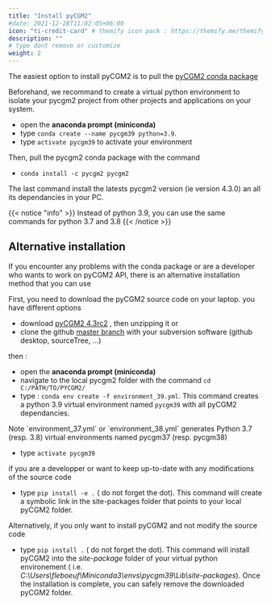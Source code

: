```yaml
---
title: "Install pyCGM2"
#date: 2021-12-28T11:02:05+06:00
icon: "ti-credit-card" # themify icon pack : https://themify.me/themify-icons
description: ""
# type dont remove or customize
weight: 2
---
```



The easiest option to install pyCGM2 is to pull the [pyCGM2 conda package](https://anaconda.org/pyCGM2/pycgm2)

Beforehand, we recommand to create a virtual python environment to isolate your pycgm2 project from other projects and applications on your system.

* open the **anaconda prompt (miniconda)**
* type `conda create --name pycgm39 python=3.9`. 
* type `activate pycgm39` to activate your environment

Then, pull the pycgm2 conda package with the command   

* `conda install -c pycgm2 pycgm2` 

The last command install the latests pycgm2 version (ie version 4.3.0) an all its dependancies in your PC. 

{{< notice "info" >}}
  Instead of python 3.9, you can use the same commands for python 3.7 and 3.8
{{< /notice >}}

## Alternative installation


If you encounter any problems with the conda package or are a developer who wants to work on pyCGM2 API, there is an alternative installation method that you can use 


First, you need to download the pyCGM2 source code on your laptop. you have different options

 * download  [pyCGM2 4.3rc2]( https://github.com/pyCGM2/pyCGM2/releases/tag/4.3-rc2) , then unzipping it 
or
 * clone the github [master branch](https://github.com/pyCGM2/pyCGM2) with your subversion software (github desktop, sourceTree, ...)

then : 

 * open the **anaconda prompt (miniconda)**
 * navigate  to the local pycgm2 folder with the command  `cd C:/PATH/TO/PYCGM2/`
 * type : `conda env create -f environment_39.yml`. This command creates a  python 3.9 virtual environment named `pycgm39` with all pyCGM2 dependancies. 

<div class="container">
  <div class="alert alert-info" role="alert">
    Note `environment_37.yml` or `environment_38.yml` generates Python 3.7 (resp. 3.8) virtual environments named pycgm37 (resp. pycgm38)
  </div>
</div>

 * type `activate pycgm39` 

if you are a developper or want to keep up-to-date with any modifications of the source code 
 * type `pip install -e .` ( do not forget the dot). 
  This command will create a symbolic link in the site-packages folder that points to your local pyCGM2 folder.   

Alternatively, if you only want to install pyCGM2 and not modify the source code

 * type `pip install .` ( do not forget the dot). 
  This command will install pyCGM2 into the *site-package* folder of your virtual python environement ( i.e. *C:\Users\fleboeuf\Miniconda3\envs\pycgm39\Lib\site-packages*). Once the installation is complete, you can safely remove the downloaded pyCGM2 folder.


